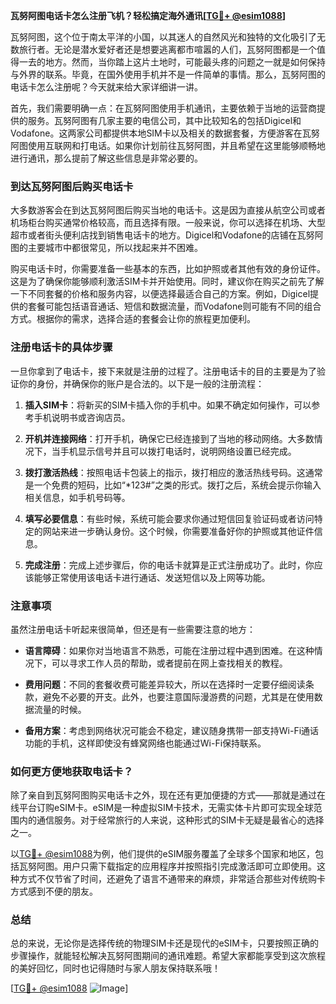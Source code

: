 **瓦努阿图电话卡怎么注册飞机？轻松搞定海外通讯[[TG💪+ @esim1088](https://t.me/s/esim1088)]**

瓦努阿图，这个位于南太平洋的小国，以其迷人的自然风光和独特的文化吸引了无数旅行者。无论是潜水爱好者还是想要逃离都市喧嚣的人们，瓦努阿图都是一个值得一去的地方。然而，当你踏上这片土地时，可能最头疼的问题之一就是如何保持与外界的联系。毕竟，在国外使用手机并不是一件简单的事情。那么，瓦努阿图的电话卡怎么注册呢？今天就来给大家详细讲一讲。

首先，我们需要明确一点：在瓦努阿图使用手机通讯，主要依赖于当地的运营商提供的服务。瓦努阿图有几家主要的电信公司，其中比较知名的包括Digicel和Vodafone。这两家公司都提供本地SIM卡以及相关的数据套餐，方便游客在瓦努阿图使用互联网和打电话。如果你计划前往瓦努阿图，并且希望在这里能够顺畅地进行通讯，那么提前了解这些信息是非常必要的。

### 到达瓦努阿图后购买电话卡

大多数游客会在到达瓦努阿图后购买当地的电话卡。这是因为直接从航空公司或者机场柜台购买通常价格较高，而且选择有限。一般来说，你可以选择在机场、大型超市或者街头便利店找到销售电话卡的地方。Digicel和Vodafone的店铺在瓦努阿图的主要城市中都很常见，所以找起来并不困难。

购买电话卡时，你需要准备一些基本的东西，比如护照或者其他有效的身份证件。这是为了确保你能够顺利激活SIM卡并开始使用。同时，建议你在购买之前先了解一下不同套餐的价格和服务内容，以便选择最适合自己的方案。例如，Digicel提供的套餐可能包括语音通话、短信和数据流量，而Vodafone则可能有不同的组合方式。根据你的需求，选择合适的套餐会让你的旅程更加便利。

### 注册电话卡的具体步骤

一旦你拿到了电话卡，接下来就是注册的过程了。注册电话卡的目的主要是为了验证你的身份，并确保你的账户是合法的。以下是一般的注册流程：

1. **插入SIM卡**：将新买的SIM卡插入你的手机中。如果不确定如何操作，可以参考手机说明书或咨询店员。
   
2. **开机并连接网络**：打开手机，确保它已经连接到了当地的移动网络。大多数情况下，当手机显示信号并且可以拨打电话时，说明网络设置已经完成。

3. **拨打激活热线**：按照电话卡包装上的指示，拨打相应的激活热线号码。这通常是一个免费的短码，比如“*123#”之类的形式。拨打之后，系统会提示你输入相关信息，如手机号码等。

4. **填写必要信息**：有些时候，系统可能会要求你通过短信回复验证码或者访问特定的网站来进一步确认身份。这个时候，你需要准备好你的护照或其他证件信息。

5. **完成注册**：完成上述步骤后，你的电话卡就算是正式注册成功了。此时，你应该能够正常使用该电话卡进行通话、发送短信以及上网等功能。

### 注意事项

虽然注册电话卡听起来很简单，但还是有一些需要注意的地方：

- **语言障碍**：如果你对当地语言不熟悉，可能在注册过程中遇到困难。在这种情况下，可以寻求工作人员的帮助，或者提前在网上查找相关的教程。
  
- **费用问题**：不同的套餐收费可能差异较大，所以在选择时一定要仔细阅读条款，避免不必要的开支。此外，也要注意国际漫游费的问题，尤其是在使用数据流量的时候。

- **备用方案**：考虑到网络状况可能会不稳定，建议随身携带一部支持Wi-Fi通话功能的手机，这样即使没有蜂窝网络也能通过Wi-Fi保持联系。

### 如何更方便地获取电话卡？

除了亲自到瓦努阿图购买电话卡之外，现在还有更加便捷的方式——那就是通过在线平台订购eSIM卡。eSIM是一种虚拟SIM卡技术，无需实体卡片即可实现全球范围内的通信服务。对于经常旅行的人来说，这种形式的SIM卡无疑是最省心的选择之一。

以[TG💪+ @esim1088](https://t.me/s/esim1088)为例，他们提供的eSIM服务覆盖了全球多个国家和地区，包括瓦努阿图。用户只需下载指定的应用程序并按照指引完成激活即可立即使用。这种方式不仅节省了时间，还避免了语言不通带来的麻烦，非常适合那些对传统购卡方式感到不便的朋友。

### 总结

总的来说，无论你是选择传统的物理SIM卡还是现代的eSIM卡，只要按照正确的步骤操作，就能轻松解决瓦努阿图期间的通讯难题。希望大家都能享受到这次旅程的美好回忆，同时也记得随时与家人朋友保持联系哦！

[[TG💪+ @esim1088](https://t.me/s/esim1088) ![Image](https://i.postimg.cc/4NQfJmqS/Snipaste-2025-05-13-00-14-12.png)]